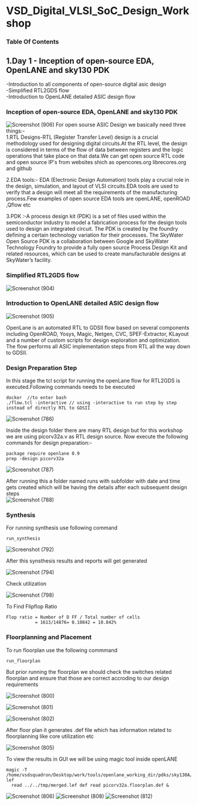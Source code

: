 # VSD_Digital_VLSI_SoC_Design_Workshop
### Table Of Contents
## 1.Day 1 - Inception of open-source EDA, OpenLANE and sky130 PDK
  -Introduction to all components of open-source digital asic design<br>
  -Simplified RTL2GDS flow<br />
  -Introduction to OpenLANE detailed ASIC design flow <br />

### Inception of open-source EDA, OpenLANE and sky130 PDK<br>
![Screenshot (906)](https://github.com/pavang19/VSD_Digital_VLSI_SoC_Design_Workshop/assets/55171083/9c016ada-0c1a-4449-baa7-9a011851d27c)
For open sourse ASIC Design we basically need three things:-<br>
1.RTL Designs-RTL (Register Transfer Level) design is a crucial methodology used for designing digital circuits.At the RTL level, the design is considered in terms of the flow of data between registers and the logic operations that take place on that data.We can get open source RTL code and open source IP's from websites shich as opencores.org librecores.org and github

2.EDA tools:- EDA (Electronic Design Automation) tools play a crucial role in the design, simulation, and layout of VLSI circuits.EDA tools are used to verify that a design will meet all the requirements of the manufacturing process.Few examples of open source EDA tools are openLANE, openROAD ,Qflow etc

3.PDK :-A process design kit (PDK) is a set of files used within the semiconductor industry to model a fabrication process for the design tools used to design an integrated circuit. The PDK is created by the foundry defining a certain technology variation for their processes. The SkyWater Open Source PDK is a collaboration between Google and SkyWater Technology Foundry to provide a fully open source Process Design Kit and related resources, which can be used to create manufacturable designs at SkyWater’s facility.

### Simplified RTL2GDS flow<br>
![Screenshot (904)](https://github.com/pavang19/VSD_Digital_VLSI_SoC_Design_Workshop/assets/55171083/ca0da692-3c59-4f68-8684-fdd00aefd83b)

### Introduction to OpenLANE detailed ASIC design flow<br>

![Screenshot (905)](https://github.com/pavang19/VSD_Digital_VLSI_SoC_Design_Workshop/assets/55171083/a07bfd2a-5d20-42f5-8bc8-71c913bee41d)


OpenLane is an automated RTL to GDSII flow based on several components including OpenROAD, Yosys, Magic, Netgen, CVC, SPEF-Extractor, KLayout and a number of custom scripts for design exploration and optimization. The flow performs all ASIC implementation steps from RTL all the way down to GDSII.

### Design Preparation Step
In this stage the tcl script for running the openLane flow for RTL2GDS is executed.Following commands needs to be executed
```
docker  //to enter bash
./flow.tcl -interactive // using -interactive to run step by step instead of directly RTL to GDSII
```
![Screenshot (786)](https://github.com/pavang19/VSD_Digital_VLSI_SoC_Design_Workshop/assets/55171083/615aa334-eafe-407c-9965-f519e5707e18) <br />

Inside the design folder there are many RTL design but for this workshop we are using picorv32a.v as RTL design source.
Now execute the following commands for design preparation:-
```
package require openlane 0.9
prep -design picorv32a
```
![Screenshot (787)](https://github.com/pavang19/VSD_Digital_VLSI_SoC_Design_Workshop/assets/55171083/379c1f7b-2464-48c1-bd88-6554c46c41ba)

After running this a folder named runs with subfolder with date and time gets created which will be having the details after each subsequent design steps<br />
![Screenshot (788)](https://github.com/pavang19/VSD_Digital_VLSI_SoC_Design_Workshop/assets/55171083/ead1bca4-aa78-46de-abb2-95e8be6343ea)

### Synthesis
For running synthesis use following command
```
run_synthesis
```
![Screenshot (792)](https://github.com/pavang19/VSD_Digital_VLSI_SoC_Design_Workshop/assets/55171083/56c039fc-5d4b-4220-b769-d05482904965)

After this synsthesis results and reports will get generated<br />

![Screenshot (794)](https://github.com/pavang19/VSD_Digital_VLSI_SoC_Design_Workshop/assets/55171083/7e1c6f9f-bb6f-485c-9916-2d8be8e7b879)

Check utilization<br />

![Screenshot (798)](https://github.com/pavang19/VSD_Digital_VLSI_SoC_Design_Workshop/assets/55171083/900839f7-5aaf-4e97-a15e-f827b6328961)

To Find Flipflop Ratio<br />
```
Flop ratio = Number of D FF / Total number of cells
           = 1613/14876= 0.10842 = 10.842%               
```

### Floorplanning and Placement

To run floorplan use the following commmand
```
run_floorplan
```
But prior running the floorplan we should check the switches related floorplan and ensure that those are correct accroding to our design requirements

![Screenshot (800)](https://github.com/pavang19/VSD_Digital_VLSI_SoC_Design_Workshop/assets/55171083/677603d5-d0ff-49d9-b6ce-34692284d531)

![Screenshot (801)](https://github.com/pavang19/VSD_Digital_VLSI_SoC_Design_Workshop/assets/55171083/24c54fda-0e69-4980-b558-40eda21419a8)

![Screenshot (802)](https://github.com/pavang19/VSD_Digital_VLSI_SoC_Design_Workshop/assets/55171083/d103c41f-6b46-4b45-8628-b96a49f31d7f)

After floor plan it generates .def file which has information related to floorplanning like core utilization etc

![Screenshot (805)](https://github.com/pavang19/VSD_Digital_VLSI_SoC_Design_Workshop/assets/55171083/418f107f-8218-46bb-b1db-cb68bd179bf1)

To view the results in GUI we will be using magic tool inside openLANE 
````
magic -T /home/vsdsquadron/Desktop/work/tools/openlane_working_dir/pdks/sky130A/libs.tech/magic/sky130A.tech lef 
  read ../../tmp/merged.lef def read picorv32a.floorplan.def &
````
![Screenshot (806)](https://github.com/pavang19/VSD_Digital_VLSI_SoC_Design_Workshop/assets/55171083/a02918cc-807d-4fc0-87e4-cd74b1b67cc9)
![Screenshot (808)](https://github.com/pavang19/VSD_Digital_VLSI_SoC_Design_Workshop/assets/55171083/46002c0e-8db4-4775-8928-b0f3c584f834)
![Screenshot (812)](https://github.com/pavang19/VSD_Digital_VLSI_SoC_Design_Workshop/assets/55171083/ced0740f-ffa5-4a96-a03d-49572dafd44a)












